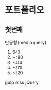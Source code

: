 <h1 id="포트폴리오">포트폴리오</h1>
<h2 id="첫번째">첫번째</h2>
<p>반응형 (media query)</p>
<ol>
<li>640</li>
<li>~480</li>
<li>~414</li>
<li>~375</li>
<li>~320</li>
</ol>
<p>gulp
scss
jQuery</p>
